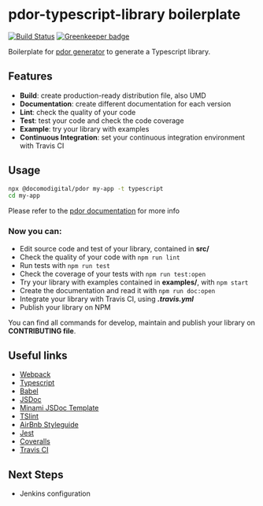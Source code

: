 # pdor-typescript-library  boilerplate

[![Build Status](https://travis-ci.com/docomodigital/pdor-typescript-library.svg?branch=master)](https://travis-ci.com/docomodigital/pdor-typescript-library)
[![Greenkeeper badge](https://badges.greenkeeper.io/docomodigital/pdor-typescript-library.svg)](https://greenkeeper.io/)

Boilerplate for [pdor generator](https://github.com/docomodigital/pdor) to generate a Typescript library.


## Features

* **Build**: create production-ready distribution file, also UMD
* **Documentation**: create different documentation for each version
* **Lint**: check the quality of your code
* **Test**: test your code and check the code coverage
* **Example**: try your library with examples
* **Continuous Integration**: set your continuous integration environment with Travis CI

## Usage

```bash
npx @docomodigital/pdor my-app -t typescript
cd my-app
```
Please refer to the [pdor documentation](https://github.com/docomodigital/pdor#README.md) for more info


### Now you can:

* Edit source code and test of your library, contained in **src/**
* Check the quality of your code with ```npm run lint```
* Run tests with ```npm run test```
* Check the coverage of your tests with ```npm run test:open```
* Try your library with examples contained in **examples/**, with ```npm start```
* Create the documentation and read it with ```npm run doc:open```
* Integrate your library with Travis CI, using ***.travis.yml***
* Publish your library on NPM

You can find all commands for develop, maintain and publish your library on **CONTRIBUTING file**.


## Useful links

* [Webpack](https://webpack.js.org/)
* [Typescript](https://www.typescriptlang.org/)
* [Babel](https://babeljs.io/)
* [JSDoc](https://github.com/jsdoc3/jsdoc)
* [Minami JSDoc Template](https://github.com/Nijikokun/minami)
* [TSlint](https://palantir.github.io/tslint)
* [AirBnb Styleguide](https://github.com/progre/tslint-config-airbnb)
* [Jest](https://github.com/facebook/jest)
* [Coveralls](https://github.com/nickmerwin/node-coveralls)
* [Travis CI](https://travis-ci.org/)

## Next Steps

* Jenkins configuration
